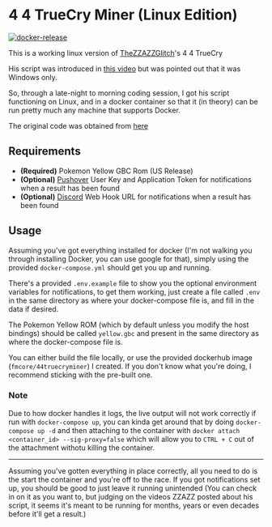 # 4 4 TrueCry Miner (Linux Edition)
[![docker-release](https://github.com/FM1337/44truecry-miner-docker/actions/workflows/build-image.yml/badge.svg)](https://github.com/FM1337/44truecry-miner-docker/actions/workflows/build-image.yml)

This is a working linux version of [TheZZAZZGlitch](https://www.youtube.com/c/TheZZAZZGlitch)'s 4 4 TrueCry

His script was introduced in [this video](https://youtu.be/rXZPhnVzc4M?t=474) but was pointed out that it was Windows only.

So, through a late-night to morning coding session, I got his script functioning on Linux, and in a docker container so that it (in theory) can be run pretty much any machine that supports Docker.

The original code was obtained from [here](https://sites.google.com/site/thezzazzglitch)

## Requirements
- **(Required)** Pokemon Yellow GBC Rom (US Release)
- **(Optional)** [Pushover](https://pushover.net/) User Key and Application Token for notifications when a result has been found
- **(Optional)** [Discord](https://discord.com/) Web Hook URL for notifications when a result has been found

## Usage
Assuming you've got everything installed for docker (I'm not walking you through installing Docker, you can use google for that), simply using the provided `docker-compose.yml` should get you up and running.

There's a provided `.env.example` file to show you the optional environment variables for notifications, to get them working, just create a file called `.env` in the same directory as where your docker-compose file is, and fill in the data if desired.

The Pokemon Yellow ROM (which by default unless you modify the host bindings) should be called `yellow.gbc` and present in the same directory as where the docker-compose file is.

You can either build the file locally, or use the provided dockerhub image (`fmcore/44truecryminer`) I created. If you don't know what you're doing, I recommend sticking with the pre-built one.

### Note
Due to how docker handles it logs, the live output will not work correctly if run with `docker-compose up`, you can kinda get around that by doing `docker-compose up -d` and then attaching to the container with `docker attach <container_id> --sig-proxy=false` which will allow you to `CTRL + C` out of the attachment withotu killing the container.

---
Assuming you've gotten everything in place correctly, all you need to do is the start the container and you're off to the race. If you got notifications set up, you should be good to just leave it running unintended (You can check in on it as you want to, but judging on the videos ZZAZZ posted about his script, it seems it's meant to be running for months, years or even decades before it'll get a result.)